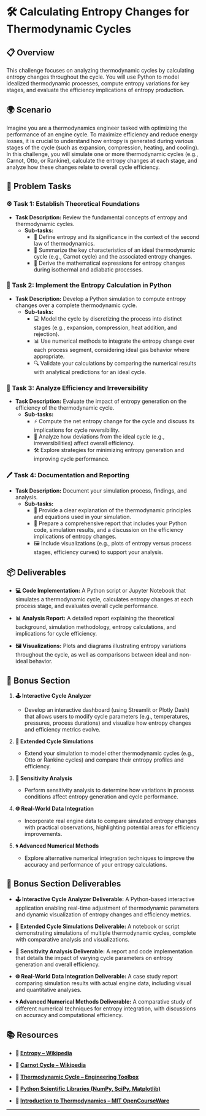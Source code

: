# 🛠️ Calculating Entropy Changes for Thermodynamic Cycles

## 📋 Overview
This challenge focuses on analyzing thermodynamic cycles by calculating entropy changes throughout the cycle. You will use Python to model idealized thermodynamic processes, compute entropy variations for key stages, and evaluate the efficiency implications of entropy production.

## 🌍 Scenario
Imagine you are a thermodynamics engineer tasked with optimizing the performance of an engine cycle. To maximize efficiency and reduce energy losses, it is crucial to understand how entropy is generated during various stages of the cycle (such as expansion, compression, heating, and cooling). In this challenge, you will simulate one or more thermodynamic cycles (e.g., Carnot, Otto, or Rankine), calculate the entropy changes at each stage, and analyze how these changes relate to overall cycle efficiency.

## 📝 Problem Tasks

### ⚙️ Task 1: Establish Theoretical Foundations
- **Task Description:** Review the fundamental concepts of entropy and thermodynamic cycles.
  - **Sub-tasks:**
    - 📐 Define entropy and its significance in the context of the second law of thermodynamics.
    - 🧮 Summarize the key characteristics of an ideal thermodynamic cycle (e.g., Carnot cycle) and the associated entropy changes.
    - 🔧 Derive the mathematical expressions for entropy changes during isothermal and adiabatic processes.

### 🔬 Task 2: Implement the Entropy Calculation in Python
- **Task Description:** Develop a Python simulation to compute entropy changes over a complete thermodynamic cycle.
  - **Sub-tasks:**
    - 💻 Model the cycle by discretizing the process into distinct stages (e.g., expansion, compression, heat addition, and rejection).
    - 📊 Use numerical methods to integrate the entropy change over each process segment, considering ideal gas behavior where appropriate.
    - 🔍 Validate your calculations by comparing the numerical results with analytical predictions for an ideal cycle.

### 🔧 Task 3: Analyze Efficiency and Irreversibility
- **Task Description:** Evaluate the impact of entropy generation on the efficiency of the thermodynamic cycle.
  - **Sub-tasks:**
    - ⚡ Compute the net entropy change for the cycle and discuss its implications for cycle reversibility.
    - 🔄 Analyze how deviations from the ideal cycle (e.g., irreversibilities) affect overall efficiency.
    - 🛠️ Explore strategies for minimizing entropy generation and improving cycle performance.

### 🖊️ Task 4: Documentation and Reporting
- **Task Description:** Document your simulation process, findings, and analysis.
  - **Sub-tasks:**
    - 📄 Provide a clear explanation of the thermodynamic principles and equations used in your simulation.
    - 📝 Prepare a comprehensive report that includes your Python code, simulation results, and a discussion on the efficiency implications of entropy changes.
    - 🖼️ Include visualizations (e.g., plots of entropy versus process stages, efficiency curves) to support your analysis.

## 📦 Deliverables
- **💻 Code Implementation:**
  A Python script or Jupyter Notebook that simulates a thermodynamic cycle, calculates entropy changes at each process stage, and evaluates overall cycle performance.

- **📊 Analysis Report:**
  A detailed report explaining the theoretical background, simulation methodology, entropy calculations, and implications for cycle efficiency.

- **🖼️ Visualizations:**
  Plots and diagrams illustrating entropy variations throughout the cycle, as well as comparisons between ideal and non-ideal behavior.

## 🎁 Bonus Section
1. **🕹️ Interactive Cycle Analyzer**
   - Develop an interactive dashboard (using Streamlit or Plotly Dash) that allows users to modify cycle parameters (e.g., temperatures, pressures, process durations) and visualize how entropy changes and efficiency metrics evolve.

2. **🧮 Extended Cycle Simulations**
   - Extend your simulation to model other thermodynamic cycles (e.g., Otto or Rankine cycles) and compare their entropy profiles and efficiency.

3. **🔄 Sensitivity Analysis**
   - Perform sensitivity analysis to determine how variations in process conditions affect entropy generation and cycle performance.

4. **🌐 Real-World Data Integration**
   - Incorporate real engine data to compare simulated entropy changes with practical observations, highlighting potential areas for efficiency improvements.

5. **🌀 Advanced Numerical Methods**
   - Explore alternative numerical integration techniques to improve the accuracy and performance of your entropy calculations.

## 🏅 Bonus Section Deliverables
- **🕹️ Interactive Cycle Analyzer Deliverable:**
  A Python-based interactive application enabling real-time adjustment of thermodynamic parameters and dynamic visualization of entropy changes and efficiency metrics.

- **🧮 Extended Cycle Simulations Deliverable:**
  A notebook or script demonstrating simulations of multiple thermodynamic cycles, complete with comparative analysis and visualizations.

- **🔄 Sensitivity Analysis Deliverable:**
  A report and code implementation that details the impact of varying cycle parameters on entropy generation and overall efficiency.

- **🌐 Real-World Data Integration Deliverable:**
  A case study report comparing simulation results with actual engine data, including visual and quantitative analyses.

- **🌀 Advanced Numerical Methods Deliverable:**
  A comparative study of different numerical techniques for entropy integration, with discussions on accuracy and computational efficiency.

## 📚 Resources

- **🔗 [Entropy – Wikipedia](https://en.wikipedia.org/wiki/Entropy_(thermodynamics))**

- **🔗 [Carnot Cycle – Wikipedia](https://en.wikipedia.org/wiki/Carnot_cycle)**

- **🔗 [Thermodynamic Cycle – Engineering Toolbox](https://www.engineeringtoolbox.com/thermodynamic-cycles-d_138.html)**

- **🔗 [Python Scientific Libraries (NumPy, SciPy, Matplotlib)](https://www.scipy.org/)**

- **🔗 [Introduction to Thermodynamics – MIT OpenCourseWare](https://ocw.mit.edu/courses/chemical-engineering/10-51-introduction-to-thermodynamics-fall-2006/)**

---
